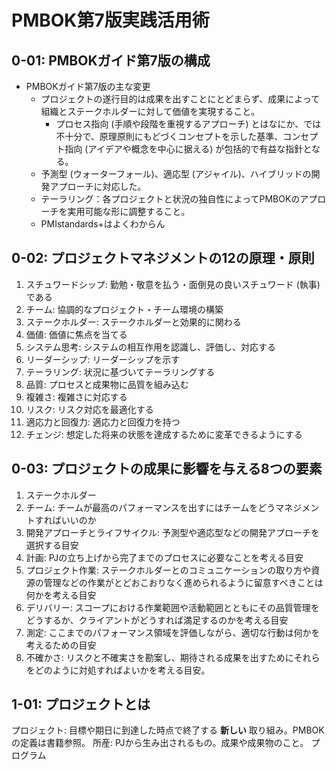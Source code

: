 # PMBOK第7版実践活用術

## 0-01: PMBOKガイド第7版の構成

- PMBOKガイド第7版の主な変更
  - プロジェクトの遂行目的は成果を出すことにとどまらず、成果によって組織とステークホルダーに対して価値を実現すること。
    - プロセス指向 (手順や段階を重視するアプローチ) とはなにか、では不十分で、原理原則にもどづくコンセプトを示した基準、コンセプト指向 (アイデアや概念を中心に据える) が包括的で有益な指針となる。
  - 予測型 (ウォーターフォール)、適応型 (アジャイル)、ハイブリッドの開発アプローチに対応した。
  - テーラリング：各プロジェクトと状況の独自性によってPMBOKのアプローチを実用可能な形に調整すること。
  - PMIstandards+はよくわからん

## 0-02: プロジェクトマネジメントの12の原理・原則

1. スチュワードシップ: 勤勉・敬意を払う・面倒見の良いスチュワード (執事) である
2. チーム: 協調的なプロジェクト・チーム環境の構築
3. ステークホルダー: ステークホルダーと効果的に関わる
4. 価値: 価値に焦点を当てる
5. システム思考: システムの相互作用を認識し、評価し、対応する
6. リーダーシップ: リーダーシップを示す
7. テーラリング: 状況に基づいてテーラリングする
8. 品質: プロセスと成果物に品質を組み込む
9. 複雑さ: 複雑さに対応する
10. リスク: リスク対応を最適化する
11. 適応力と回復力: 適応力と回復力を持つ
12. チェンジ: 想定した将来の状態を達成するために変革できるようにする

## 0-03: プロジェクトの成果に影響を与える8つの要素

1. ステークホルダー
2. チーム: チームが最高のパフォーマンスを出すにはチームをどうマネジメントすればいいのか
3. 開発アプローチとライフサイクル: 予測型や適応型などの開発アプローチを選択する目安
4. 計画: PJの立ち上げから完了までのプロセスに必要なことを考える目安
5. プロジェクト作業: ステークホルダーとのコミュニケーションの取り方や資源の管理などの作業がとどおこおりなく進められるように留意すべきことは何かを考える目安
6. デリバリー: スコープにおける作業範囲や活動範囲とともにその品質管理をどうするか、クライアントがどうすれば満足するのかを考える目安
7. 測定: ここまでのパフォーマンス領域を評価しながら、適切な行動は何かを考えるための目安
8. 不確かさ: リスクと不確実さを勘案し、期待される成果を出すためにそれらをどのように対処すればよいかを考える目安。

## 1-01: プロジェクトとは

プロジェクト: 目標や期日に到達した時点で終了する **新しい** 取り組み。PMBOKの定義は書籍参照。
所産: PJから生み出されるもの。成果や成果物のこと。
プログラム
